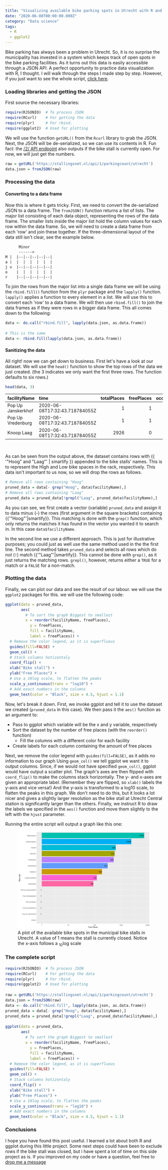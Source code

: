 ```yaml
---
title: "Visualizing available bike parking spots in Utrecht with R and ggplot2"
date: "2020-06-08T00:00:00.000Z"
category: "Data science"
tags:
  - R
  - ggplot2
---
```


Bike parking has always been a problem in Utrecht. So, it is no surprise the municipality has invested in a system which keeps track of open spots in the bike parking facilities. As it turns out this data is easily accessible through a JSON API. A perfect opportunity to practice data visualization with R, I thought. I will walk through the steps I made step by step. However, if you just want to see the whole script, [click here](#script).

### Loading libraries and getting the JSON

First source the necessary libraries:

```R
require(RJSONIO)  # To process JSON
require(RCurl)    # For getting the data
require(plyr)     # For rbind.
require(ggplot2)  # Used for plotting
```

We will use the function `getURL()` from the `Rcurl` library to grab the JSON. Next, the JSON will be de-serialized, so we can use its contents in R. Fun fact: the [/2/ API endpoint](https://stallingsnet.nl/api/2/parkingcount/utrecht) also outputs if the bike stall is currently open. For now, we will just get the numbers.

```R
raw = getURL('https://stallingsnet.nl/api/1/parkingcount/utrecht')
data.json = fromJSON(raw)
```

### Processing the data

#### Converting to a data frame

Now this is where it gets tricky. First, we need to convert the de-serialized JSON to a data frame. The `fromJSON()` function returns a list of lists. The major list consisting of each data object, representing the rows of the data frame. The smaller lists inside the major list hold the column values for each row within the data frame. So, we will need to create a data frame from each 'row' and join these together. If the three-dimensional layout of the data still isn't clear, see the example below.

```
      Minor
      ------>
M |  |--|--|--|--|--|
a |  |  |  |  |  |  |
j v  |--|--|--|--|--|
o    |  |  |  |  |  |
r    |--|--|--|--|--|
```

To join the rows from the major list into a single data frame we will be using the `rbind.fill()` function from the `plyr` package and the `lapply()` function. `lapply()` applies a function to every element in a list. We will use this to convert each 'row' to a data frame. We will then use `rbind.fill()` to join the data frames as if they were rows in a bigger data frame. This all comes down to the following:

```R
data <- do.call("rbind.fill", lapply(data.json, as.data.frame))

# This is the same
data <- rbind.fill(lapply(data.json, as.data.frame))
```

#### Sanitizing the data

All right! now we can get down to business. First let's have a look at our dataset. We will use the `head()` function to show the top rows of the data we just created. (the 3 indicates we only want the first three rows. The function defaults to six rows.)

```R
head(data, 3)
```

<div class="table-responsive">

| facilityName       | time                           | totalPlaces | freePlaces | occupiedPlaces |
| :----------------- | :----------------------------- | ----------: | ---------: | -------------: |
| Pop Up Janskerkhof | 2020-06-08T17:32:43.718784055Z |           1 |          1 |              0 |
| Pop Up Vredenburg  | 2020-06-08T17:32:43.718784055Z |           1 |          1 |              0 |
| Knoop Laag         | 2020-06-08T17:32:43.718784055Z |        2926 |          0 |           2926 |

</div>
<br>

<!-- smartify converts the standard quotes to smart quotes -->

As can be seen from the output above, the dataset contains rows with {{ '"Hoog" and "Laag"' | smartify }} appended to the bike stalls' names. This is to represent the High and Low bike spaces in the rack, respectively. This data isn't important to us now, so we will drop the rows as follows.

```R
# Remove all rows containing "Hoog"
pruned_data = data[- grep("Hoog", data$facilityName),]
# Remove all rows containing "Laag"
pruned_data = pruned_data[!grepl("Laag", pruned_data$facilityName),]
```

As you can see, we first create a vector (variable) `pruned_data` and assign it to data minus (-) the rows (first argument in the square brackets) containing {{'"Hoog"'|smartify}}. This matching is done with the `grep()` function, which only returns the matches it has found in the vector you wanted it to search in. In this case `data$facilityName`.

In the second line we use a different approach. This is just for illustrative purposes; you could just as well use the same method used in the the first line. The second method takes `pruned_data` and selects all rows which do _not_ (`!`) match {{'"Laag"'|smartify}}. This cannot be done with `grep()`, as it just returns the matching rows. `grepl()`, however, returns either a `TRUE` for a match or a `FALSE` for a non-match.

### Plotting the data

Finally, we can plot our data and see the result of our labour. we will use the `ggplot2` packages for this. we will use the following code:

```R
ggplot(data = pruned_data,
       aes(
         # To sort the graph Biggest to smallest
         x = reorder(facilityName, freePlaces),
           y = freePlaces,
           fill = facilityName,
           label = freePlaces)) +
  # Remove the color legend, as it is superfluous
  guides(fill=FALSE) +
  geom_col() +
  # Stack columns hotizontaly
  coord_flip() +
  xlab("Bike stall") +
  ylab("Free Places") +
  # Use a 10log scale, to flatten the peaks
  scale_y_continuous(trans = "log10") +
  # Add exact numbers in the columns
  geom_text(color = "Black", size = 4.5, hjust = 1.1)

```

Now, let's break it down. First, we invoke ggplot and tell it to use the dataset we created (`pruned_data` in this case). We then pass it the `aes()` function as an argument to:

- Pass to ggplot which variable will be the x and y variable, respectively
- Sort the dataset by the number of free places (with the `reorder()` function)
  - Fill the columns with a different color for each facility
- Create labels for each column containing the amount of free places

Next, we remove the color legend with `guides(fill=FALSE)`, as it adds no information to our graph Using `geom_col()` we tell ggplot we want it to output columns. Since, if we would not have specified `geom_col()`, ggplot would have output a scatter plot. The graph's axes are then flipped with `coord_flip()` to make the columns stack horizontally. The y- and x-axes are given an appropriate label. (Remember they are flipped, so `xlab()` labels the y-axis and vice versa!) And the y-axis is transformed to a log10 scale, to flatten the peaks in this graph. We don't need to do this, but it looks a lot nicer and gives a slightly larger resolution as the bike stall at Utrecht Central station is significantly larger than the others. Finally, we instruct R to draw the labels we specified in the `aes()` function and move them slightly to the left with the `hjust` parameter.

Running the entire script will output a graph like this one:

<div class="max-w-lg mx-auto">
<figure>
<img alt="Plot of the data" src="BicyclePlot.png">
<figcaption>
A plot of the available bike spots in the municipal bike stalls in Utrecht. A value of 1 means the stall is currently closed. Notice the x-axis follows a <sub>10</sub>log scale
</figcaption>
</figure>
</div>

### The complete script

<span id="script"></span>

```R
require(RJSONIO)  # To process JSON
require(RCurl)    # For getting the data
require(plyr)     # For rbind.
require(ggplot2)  # Used for plotting

raw = getURL('https://stallingsnet.nl/api/1/parkingcount/utrecht')
data.json = fromJSON(raw)
data <- do.call("rbind.fill", lapply(data.json, as.data.frame))
pruned_data = data[- grep("Hoog", data$facilityName),]
pruned_data = pruned_data[!grepl("Laag", pruned_data$facilityName),]

ggplot(data = pruned_data,
       aes(
         # To sort the graph Biggest to smallest
         x = reorder(facilityName, freePlaces),
           y = freePlaces,
           fill = facilityName,
           label = freePlaces)) +
  # Remove the color legend, as it is superfluous
  guides(fill=FALSE) +
  geom_col() +
  # Stack columns hotizontaly
  coord_flip() +
  xlab("Bike stall") +
  ylab("Free Places") +
  # Use a 10log scale, to flatten the peaks
  scale_y_continuous(trans = "log10") +
  # Add exact numbers in the columns
  geom_text(color = "Black", size = 4.5, hjust = 1.1)

```

### Conclusions

I hope you have found this post useful. I learned a lot about both R and ggplot during this little project. Some next steps could have been to exclude rows if the bike stall was closed, but i have spent a lot of time on this side project as is. If you improved on my code or have a question, feel free to [drop me a message](/contact)
